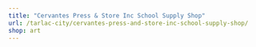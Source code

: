 ```yaml
---
title: "Cervantes Press & Store Inc School Supply Shop"
url: /tarlac-city/cervantes-press-and-store-inc-school-supply-shop/
shop: art
---
```

